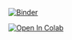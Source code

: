[![Binder](https://mybinder.org/badge_logo.svg)](https://mybinder.org/v2/gh/keaveney/UCT3rdYearLabATLASOpenData2022/main)

[![Open In Colab](https://colab.research.google.com/assets/colab-badge.svg)](https://colab.research.google.com/github/keaveney/UCT3rdYearLabATLASOpenData2022/blob/main)
